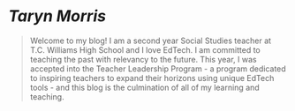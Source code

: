 # *Taryn Morris*
> Welcome to my blog! I am a second year Social Studies teacher at T.C. Williams High School and I love EdTech. I am committed to teaching the past with relevancy to the future. This year, I was accepted into the Teacher Leadership Program - a program dedicated to inspiring teachers to expand their horizons using unique EdTech tools - and this blog is the culmination of all of my learning and teaching.